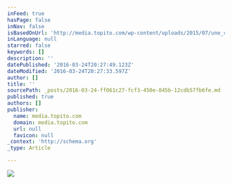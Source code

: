 ```yaml
---
inFeed: true
hasPage: false
inNav: false
isBasedOnUrl: 'http://media.topito.com/wp-content/uploads/2015/07/une_citation.jpg'
inLanguage: null
starred: false
keywords: []
description: ''
datePublished: '2016-03-24T20:27:49.123Z'
dateModified: '2016-03-24T20:27:33.597Z'
author: []
title: ''
sourcePath: _posts/2016-03-24-ff061c27-fcf3-450e-845b-12cdb57fb6fe.md
published: true
authors: []
publisher:
  name: media.topito.com
  domain: media.topito.com
  url: null
  favicon: null
_context: 'http://schema.org'
_type: Article

---
```

![](http://media.topito.com/wp-content/uploads/2015/07/une_citation.jpg)